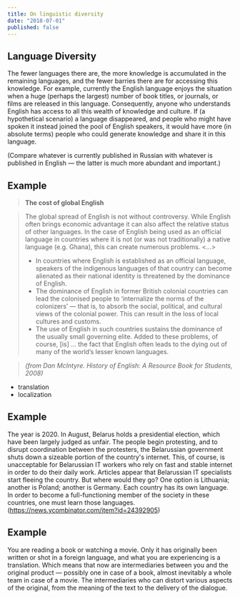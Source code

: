 ```yaml
---
title: On linguistic diversity
date: "2018-07-01"
published: false
---
```


## Language Diversity

The fewer languages there are, the more knowledge is accumulated in the remaining languages, and the fewer barries
there are for accessing this knowledge. For example, currently the English language enjoys the situation when a huge
(perhaps the largest) number of book titles, or journals, or films are released in this language. Consequently,
anyone who understands English has access to all this wealth of knowledge and culture. If (a hypothetical scenario)
a language disappeared, and people who might have spoken it instead joined the pool of English speakers,
it would have more (in absolute terms) people who could generate knowledge and share it in this language.

(Compare whatever is currently published in Russian with whatever is published in English — the latter is much
more abundant and important.)

## Example
> **The cost of global English**

> The global spread of English is not without controversy. While English often brings economic advantage it can also affect the relative status of other languages. In the case of English being used as an official language in countries where it is not (or was not traditionally) a native language (e.g. Ghana), this can create numerous problems. <...>
> - In countries where English is established as an official language, speakers of the indigenous languages of that country can become alienated as their national identity is threatened by the dominance of English.
> - The dominance of English in former British colonial countries can lead the colonised people to ‘internalize the norms of the colonizers’ — that is, to absorb the social, political, and cultural views of the colonial power. This can result in the loss of local cultures and customs.
> - The use of English in such countries sustains the dominance of the usually small governing elite.
> Added to these problems, of course, [is] ... the fact that English often leads to the dying out of many of the world’s lesser known languages.

> _(from Dan McIntyre. History of English: A Resource Book for Students, 2008)_

- translation
- localization

## Example
The year is 2020. In August, Belarus holds a presidential election, which have been largely judged as unfair. The people begin protesting, and to disrupt coordination between the protesters, the Belarussian government shuts down a sizeable portion of the country's internet. This, of course, is unacceptable for Belarussian IT workers who rely on fast and stable internet in order to do their daily work. Articles appear that Belarussian IT specialists start fleeing the country. But where would they go? One option is Lithuania; another is Poland; another is Germany. Each country has its own language. In order to become a full-functioning member of the society in these countries, one must learn those languages.
(https://news.ycombinator.com/item?id=24392905)


## Example

You are reading a book or watching a movie. Only it has originally been written or shot in a foreign language, and what you are experiencing is a translation. Which means that now are intermediaries between you and the original product — possibly one in case of a book, almost inevitably a whole team in case of a movie. The intermediaries who can distort various aspects of the original, from the meaning of the text to the delivery of the dialogue.
